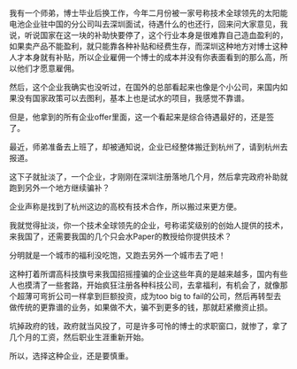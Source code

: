 <p>我有一个师弟，博士毕业后换工作，今年二月份被一家号称技术全球领先的太阳能电池企业驻中国的分公司叫去深圳面试，待遇什么的也还行，回来问大家意见，我说，听说国家在这一块的补助快要停了，这个行业本身是很难靠自己造血盈利的，如果卖产品不能盈利，就只能靠各种补贴和经费生存，而深圳这种地方对博士这种人才本身就有补贴，所以企业雇佣一个博士的成本并没有你表面看到的那么高，所以他们才愿意雇佣。</p><p>然后，这个企业我确实也没听过，在国外的总部看起来也像是个小公司，来国内如果没有国家政策可以去图利，基本上也是试水的项目，我感觉不靠谱。</p><p>但是，他拿到的所有企业offer里面，这一个看起来是综合待遇最好的，还是签了。</p><p>最近，师弟准备去上班了，却被通知说，企业已经整体搬迁到杭州了，请到杭州去报道。</p><p>这下子就扯淡了，一个企业，才刚刚在深圳注册落地几个月，然后拿完政府补助就跑到另外一个地方继续骗补？</p><p>企业声称是找到了杭州这边的高校有技术合作，所以搬过来更方便。</p><p>我就觉得扯淡，你一个技术全球领先的企业，号称诺奖级别的创始人提供的技术，来我国了，还需要我国的几个只会水Paper的教授给你提供技术？</p><p>分明就是一个城市的福利没吃饱，又跑去另外一个城市去了吧！</p><p>这种打着所谓高科技旗号来我国招摇撞骗的企业这些年真的是越来越多，国内有些人也摸清了一些套路，开始疯狂注册各种科技公司，去拿福利，有机会了，就像那个超薄可弯折公司一样拿到巨额投资，成为too big to fail的公司，然后再转型去做传统的更靠谱的业务，如果做不大，骗不到更多的钱，那就赶紧撤资止损。</p><p>坑掉政府的钱，政府就当风投了，可是许多可怜的博士的求职窗口，就惨了，拿了几个月的工资，然后职业生涯重新开始。</p><p>所以，选择这种企业，还是要慎重。</p>